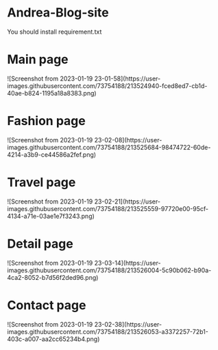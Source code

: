 # Andrea-Blog-site
You should install requirement.txt

<h1>Main page</h1>
![Screenshot from 2023-01-19 23-01-58](https://user-images.githubusercontent.com/73754188/213524940-fced8ed7-cb1d-40ae-b824-1195a18a8383.png)

<br/>

<h1>Fashion page</h1>
![Screenshot from 2023-01-19 23-02-08](https://user-images.githubusercontent.com/73754188/213525684-98474722-60de-4214-a3b9-ce44586a2fef.png)

<br/>

<h1>Travel page</h1>
![Screenshot from 2023-01-19 23-02-21](https://user-images.githubusercontent.com/73754188/213525559-97720e00-95cf-4134-a71e-03ae1e7f3243.png)

<br/>

<h1>Detail page</h1>
![Screenshot from 2023-01-19 23-03-14](https://user-images.githubusercontent.com/73754188/213526004-5c90b062-b90a-4ca2-8052-b7d56f2ded96.png)

<br/>

<h1>Contact page</h1>
![Screenshot from 2023-01-19 23-02-38](https://user-images.githubusercontent.com/73754188/213526053-a3372257-72b1-403c-a007-aa2cc65234b4.png)


